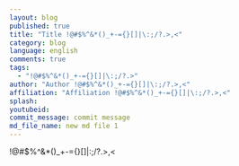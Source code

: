 ```yaml
---
layout: blog
published: true
title: "Title !@#$%^&*()_+-={}[]|\:;/?.>,<"
category: blog
language: english
comments: true
tags: 
  - "!@#$%^&*()_+-={}[]|\:;/?.>"
author: "Author !@#$%^&*()_+-={}[]|\:;/?.>,<"
affiliation: "Affiliation !@#$%^&*()_+-={}[]|\:;/?.>,<"
splash: 
youtubeid: 
commit_message: commit message
md_file_name: new md file 1
---
```

!@#$%^&*()_+-={}[]|\:;/?.>,<
